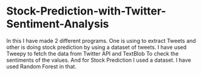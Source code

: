 # Stock-Prediction-with-Twitter-Sentiment-Analysis
In this I have made 2 different programs. One is using to extract Tweets and other is doing stock prediction by using a dataset of tweets.
I have used Tweepy to fetch the data from Twitter API and TextBlob To check the sentiments of the values. And for Stock Prediction I used a dataset. I have used Random Forest in that.
